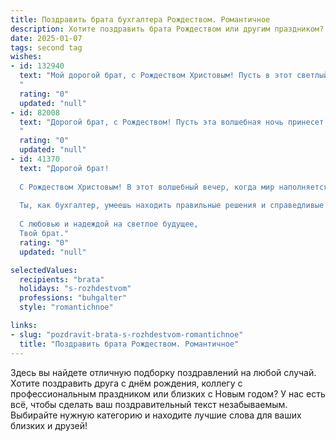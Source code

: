 ```yaml
---
title: Поздравить брата бухгалтера Рождеством. Романтичное
description: Хотите поздравить брата Рождеством или другим праздником? Наш ИИ создаст незабываемое поздравление, а вы обязательно выделитесь среди других.  
date: 2025-01-07
tags: second tag
wishes:
- id: 132940
  text: "Мой дорогой брат, с Рождеством Христовым! Пусть в этот светлый праздник в твою жизнь войдут чудеса, а сердце наполнится  теплом и любовью, как рождественская звезда сияет на небе. Пусть твоя работа бухгалтера, столь требующая точности и внимания, приносит тебе не только успех, но и удовлетворение, а  душа  всегда остаётся открыта для красоты и чуда.  Пусть эта Рождественская ночь подарит тебе  самые волшебные сны и надежду на светлое будущее, наполненное счастьем и  искренней радостью.  Я люблю тебя!
  "
  rating: "0"
  updated: "null"
- id: 82008
  text: "Дорогой брат, с Рождеством! Пусть эта волшебная ночь принесет тебе свет, уют и тепло, как твоя любимая бухгалтерская книга, наполненная цифрами счастья.
  "
  rating: "0"
  updated: "null"
- id: 41370
  text: "Дорогой брат!
  
  С Рождеством Христовым! В этот волшебный вечер, когда мир наполняется светом и теплом, я хочу пожелать тебе, чтобы каждый момент жизни был как удачно сложенный баланс — гармоничен и счастлив. Пусть в твоем сердце всегда царит любовь и радость, а в жизни будет множество ярких событий, которые будут складываться в незабываемую историю.
  
  Ты, как бухгалтер, умеешь находить правильные решения и справедливые подсчеты, но помни, что самое главное — это измерять счастье не цифрами, а эмоциями и впечатлениями. Пусть в грядущем году каждый день приносит тебе новые достижения и искренние моменты радости.
  
  С любовью и надеждой на светлое будущее,
  Твой брат."
  rating: "0"
  updated: "null"

selectedValues:
  recipients: "brata"
  holidays: "s-rozhdestvom"
  professions: "buhgalter"
  style: "romantichnoe"

links:
- slug: "pozdravit-brata-s-rozhdestvom-romantichnoe"
  title: "Поздравить брата Рождеством. Романтичное"
---
```


Здесь вы найдете отличную подборку поздравлений на любой случай.
Хотите поздравить друга с днём рождения, коллегу с профессиональным праздником или близких с Новым годом? У нас есть всё, чтобы сделать ваш поздравительный текст незабываемым. Выбирайте нужную категорию и находите лучшие слова для ваших близких и друзей!
